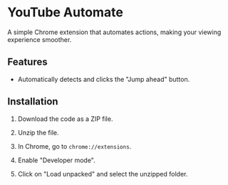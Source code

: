 # YouTube Automate

A simple Chrome extension that automates actions, making your viewing experience smoother.

## Features
- Automatically detects and clicks the "Jump ahead" button.

## Installation
1. Download the code as a ZIP file.
2. Unzip the file.
3. In Chrome, go to `chrome://extensions`.
4. Enable "Developer mode".

5. Click on "Load unpacked" and select the unzipped folder.
